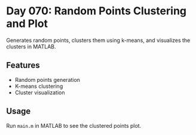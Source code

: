
# Day 070: Random Points Clustering and Plot

Generates random points, clusters them using k-means, and visualizes the clusters in MATLAB.

## Features
- Random points generation
- K-means clustering
- Cluster visualization

## Usage
Run `main.m` in MATLAB to see the clustered points plot.
